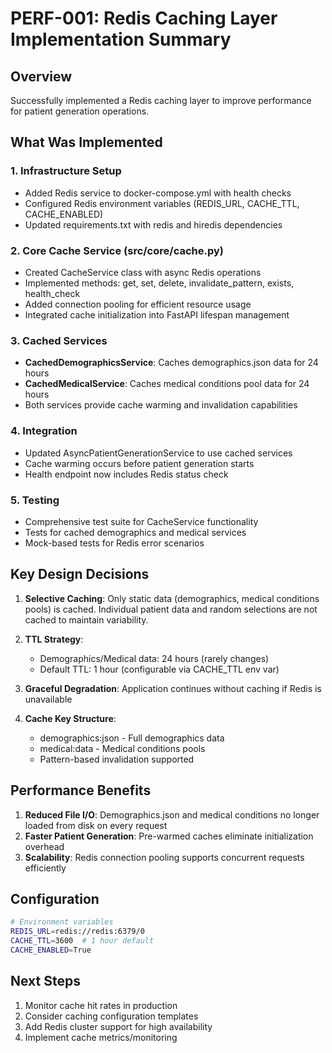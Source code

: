 # PERF-001: Redis Caching Layer Implementation Summary

## Overview
Successfully implemented a Redis caching layer to improve performance for patient generation operations.

## What Was Implemented

### 1. Infrastructure Setup
- Added Redis service to docker-compose.yml with health checks
- Configured Redis environment variables (REDIS_URL, CACHE_TTL, CACHE_ENABLED)
- Updated requirements.txt with redis and hiredis dependencies

### 2. Core Cache Service (src/core/cache.py)
- Created CacheService class with async Redis operations
- Implemented methods: get, set, delete, invalidate_pattern, exists, health_check
- Added connection pooling for efficient resource usage
- Integrated cache initialization into FastAPI lifespan management

### 3. Cached Services
- **CachedDemographicsService**: Caches demographics.json data for 24 hours
- **CachedMedicalService**: Caches medical conditions pool data for 24 hours
- Both services provide cache warming and invalidation capabilities

### 4. Integration
- Updated AsyncPatientGenerationService to use cached services
- Cache warming occurs before patient generation starts
- Health endpoint now includes Redis status check

### 5. Testing
- Comprehensive test suite for CacheService functionality
- Tests for cached demographics and medical services
- Mock-based tests for Redis error scenarios

## Key Design Decisions

1. **Selective Caching**: Only static data (demographics, medical conditions pools) is cached. Individual patient data and random selections are not cached to maintain variability.

2. **TTL Strategy**: 
   - Demographics/Medical data: 24 hours (rarely changes)
   - Default TTL: 1 hour (configurable via CACHE_TTL env var)

3. **Graceful Degradation**: Application continues without caching if Redis is unavailable

4. **Cache Key Structure**:
   - demographics:json - Full demographics data
   - medical:data - Medical conditions pools
   - Pattern-based invalidation supported

## Performance Benefits

1. **Reduced File I/O**: Demographics.json and medical conditions no longer loaded from disk on every request
2. **Faster Patient Generation**: Pre-warmed caches eliminate initialization overhead
3. **Scalability**: Redis connection pooling supports concurrent requests efficiently

## Configuration

```bash
# Environment variables
REDIS_URL=redis://redis:6379/0
CACHE_TTL=3600  # 1 hour default
CACHE_ENABLED=True
```

## Next Steps

1. Monitor cache hit rates in production
2. Consider caching configuration templates
3. Add Redis cluster support for high availability
4. Implement cache metrics/monitoring